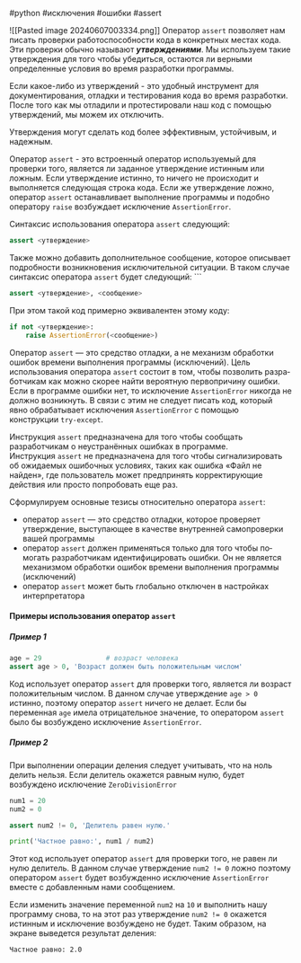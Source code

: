 #python #исключения #ошибки #assert

![[Pasted image 20240607003334.png]]
Оператор `assert` позволяет нам писать проверки работоспособности кода в конкретных местах кода. Эти проверки обычно называют ***утверждениями***. Мы используем такие утверждения для того чтобы убедиться, остаются ли верными определенные условия во время разработки программы.

Если какое-либо из утверждений - это удобный инструмент для документирования, отладки и тестирования кода во время разработки. После того как мы отладили и протестировали наш код с помощью утверждений, мы можем их отключить.

Утверждения могут сделать код более эффективным, устойчивым, и надежным.

Оператор `assert` - это встроенный оператор используемый для проверки того, является ли заданное утверждение истинным или ложным. Если утверждение истинно, то ничего не происходит и выполняется следующая строка кода. Если же утверждение ложно, оператор `assert` останавливает выполнение программы и подобно оператору `raise` возбуждает исключение `AssertionError`.

Синтаксис использования оператора `assert` следующий:
```python
assert <утверждение>
 ```
Также можно добавить дополнительное сообщение, которое описывает подробности возникновения исключительной ситуации. В таком случае синтаксис оператора `assert` будет следующий: ```
```python
assert <утверждение>, <сообщение>
```
При этом такой код примерно эквивалентен этому коду:
```python
if not <утверждение>:
    raise AssertionError(<сообщение>)
```

Оператор `assert` — это средство отладки, а не механизм обработки ошибок времени выполнения программы (исключений). Цель использования оператора `assert` состоит в том, чтобы позволить разра­ботчикам как можно скорее найти вероятную первопричину ошибки. Если в программе ошибки нет, то исключение `AssertionError` никогда не должно возникнуть. В связи с этим не следует писать код, который явно обрабатывает исключения `AssertionError` с помощью конструкции `try-except`.

Инструкция `assert` предназначена для того чтобы сооб­щать разработчикам о неустранённых ошибках в программе. Инструкция `assert` не предназначена для того чтобы сигнализировать об ожидаемых ошибочных условиях, таких как ошибка «Файл не найден», где пользователь может предпринять корректирующие действия или просто попро­бовать еще раз.

Сформулируем основные тезисы относительно оператора `assert`:
- оператор `assert` — это средство отладки, которое проверяет утверждение, выступающее в качестве внутренней самопроверки вашей программы
- оператор `assert` должен применяться только для того чтобы по­могать разработчикам идентифицировать ошибки. Он не является механизмом обработки ошибок времени выполнения программы (исключений)
- оператор `assert` может быть глобально отключен в настройках интерпретатора
#### Примеры использования оператор `assert`
##### Пример 1
```python
age = 29                # возраст человека
assert age > 0, 'Возраст должен быть положительным числом'
```
Код использует оператор `assert` для проверки того, является ли возраст положительным числом. В данном случае утверждение `age > 0` истинно, поэтому оператор `assert` ничего не делает. Если бы переменная `age` имела отрицательное значение, то оператором `assert` было бы возбуждено исключение `AssertionError`.
##### Пример 2
При выполнении операции деления следует учитывать, что на ноль делить нельзя. Если делитель окажется равным нулю, будет возбуждено исключение `ZeroDivisionError`
```python
num1 = 20
num2 = 0

assert num2 != 0, 'Делитель равен нулю.'

print('Частное равно:', num1 / num2)
```
Этот код использует оператор `assert` для проверки того, не равен ли нулю делитель. В данном случае утверждение `num2 != 0` ложно поэтому оператором `assert` будет возбужденно исключение `AssertionError` вместе с добавленным нами сообщением.

Если изменить значение переменной `num2` на `10` и выполнить нашу программу снова, то на этот раз утверждение `num2 != 0` окажется истинным и исключение возбуждено не будет. Таким образом, на экране выведется результат деления:
```
Частное равно: 2.0
```